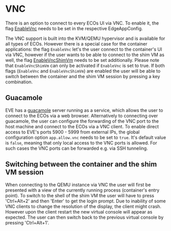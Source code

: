 # VNC

There is an option to connect to every ECOs UI via VNC.
To enable it, the flag [EnableVnc](https://github.com/lf-edge/eve-api/blob/a2b011fedf87918e924bf11b5be3216b3d5d13a8/go/config/vm.pb.go#L121) needs to be set in the respective EdgeAppConfig.

The VNC support is built into the KVM/QEMU hypervisor and is available for all types of ECOs.
However there is a special case for the container applications: the flag `EnableVnc` let's the user connect to the container's UI via VNC, however if the user wants to be able to connect to the shim VM as well, the flag [EnableVncShimVm](https://github.com/lf-edge/eve-api/blob/a2b011fedf87918e924bf11b5be3216b3d5d13a8/go/config/vm.pb.go#L141) needs to be set additionally.
Please note that `EnableVncShimVm` can only be activated if `EnableVnc` is set to true.
If both flags (`EnableVnc` and `EnableVncShimVm`) are enabled the user will be able to switch between the container and the shim VM session by pressing a key combination.

## Guacamole

EVE has a [guacamole](https://guacamole.apache.org/) server running as a service, which allows the user to connect to the ECOs via a web browser.
Alternatively to connecting over guacamole, the user can configure the forwarding of the VNC port to the host machine and connect to the ECOs via a VNC client.
To enable direct access to EVE's ports 5900 - 5999 from external IPs, the global configuration option `app.allow.vnc` needs to be set to `true`.
It's default value is `false`, meaning that only local access to the VNC ports is allowed.
For such cases the VNC ports can be forwarded e.g. via SSH tunneling.

## Switching between the container and the shim VM session

When connecting to the QEMU instance via VNC the user will first be presented with a view of the currently running process (container's entry point).
To switch to the shell of the shim VM the user will have to press 'Ctrl+Alt+2' and then 'Enter' to get the login prompt.
Due to inability of some VNC clients to change the resolution of the display, the client might crash.
However upon the client restart the new virtual console will appear as expected.
The user can then switch back to the previous virtual console by pressing 'Ctrl+Alt+1'.
